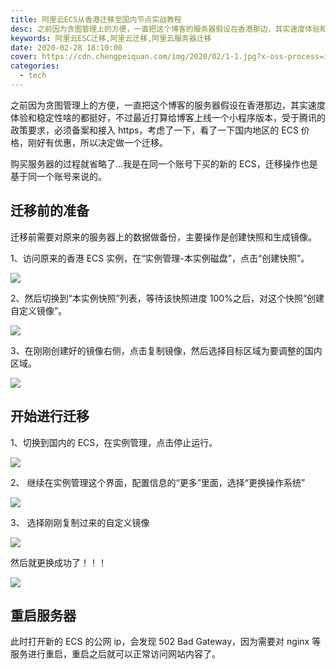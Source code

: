 ```yaml
---
title: 阿里云ECS从香港迁移至国内节点实战教程
desc: 之前因为贪图管理上的方便，一直把这个博客的服务器假设在香港那边，其实速度体验和稳定性啥的都挺好，不过最近打算给博客上线一个小程序版本，受于腾讯的政策要求，必须备案和接入https，考虑了一下，看了一下国内地区的ECS价格，刚好有优惠，所以决定做一个迁移。
keywords: 阿里云ESC迁移,阿里云迁移,阿里云服务器迁移
date: 2020-02-28 18:10:00
cover: https://cdn.chengpeiquan.com/img/2020/02/1-1.jpg?x-oss-process=image/interlace,1
categories:
  - tech
---
```


之前因为贪图管理上的方便，一直把这个博客的服务器假设在香港那边，其实速度体验和稳定性啥的都挺好，不过最近打算给博客上线一个小程序版本，受于腾讯的政策要求，必须备案和接入 https，考虑了一下，看了一下国内地区的 ECS 价格，刚好有优惠，所以决定做一个迁移。

购买服务器的过程就省略了…我是在同一个账号下买的新的 ECS，迁移操作也是基于同一个账号来说的。

## 迁移前的准备

迁移前需要对原来的服务器上的数据做备份，主要操作是创建快照和生成镜像。

1、访问原来的香港 ECS 实例，在“实例管理-本实例磁盘”，点击“创建快照”。

![](https://cdn.chengpeiquan.com/img/2020/02/1-2.jpg?x-oss-process=image/interlace,1)

2、然后切换到“本实例快照”列表，等待该快照进度 100%之后，对这个快照“创建自定义镜像”。

![](https://cdn.chengpeiquan.com/img/2020/02/2.jpg?x-oss-process=image/interlace,1)

3、在刚刚创建好的镜像右侧，点击复制镜像，然后选择目标区域为要调整的国内区域。

![](https://cdn.chengpeiquan.com/img/2020/02/3.jpg?x-oss-process=image/interlace,1)

## 开始进行迁移

1、切换到国内的 ECS，在实例管理，点击停止运行。

![](https://cdn.chengpeiquan.com/img/2020/02/5.jpg?x-oss-process=image/interlace,1)

2、 继续在实例管理这个界面，配置信息的“更多”里面，选择“更换操作系统”

![](https://cdn.chengpeiquan.com/img/2020/02/6.jpg?x-oss-process=image/interlace,1)

3、 选择刚刚复制过来的自定义镜像

![](https://cdn.chengpeiquan.com/img/2020/02/7.jpg?x-oss-process=image/interlace,1)

然后就更换成功了！！！

![](https://cdn.chengpeiquan.com/img/2020/02/8.jpg?x-oss-process=image/interlace,1)

## 重启服务器

此时打开新的 ECS 的公网 ip，会发现 502 Bad Gateway，因为需要对 nginx 等服务进行重启，重启之后就可以正常访问网站内容了。
